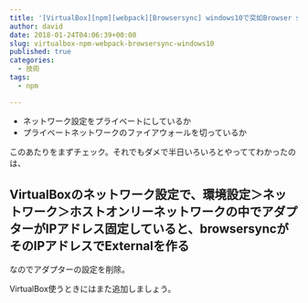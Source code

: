 ```yaml
---
title: '[VirtualBox][npm][webpack][Browsersync] windows10で突如Browser syncでExternalで接続できなくなった時の対処'
author: david
date: 2018-01-24T04:06:39+00:00
slug: virtualbox-npm-webpack-browsersync-windows10
published: true
categories:
  - 技術
tags:
  - npm

---
```

  * ネットワーク設定をプライベートにしているか
  * プライベートネットワークのファイアウォールを切っているか

このあたりをまずチェック。それでもダメで半日いろいろとやっててわかったのは、

## VirtualBoxのネットワーク設定で、環境設定＞ネットワーク＞ホストオンリーネットワークの中でアダプターがIPアドレス固定していると、browsersyncがそのIPアドレスでExternalを作る

なのでアダプターの設定を削除。

VirtualBox使うときにはまた追加しましょう。